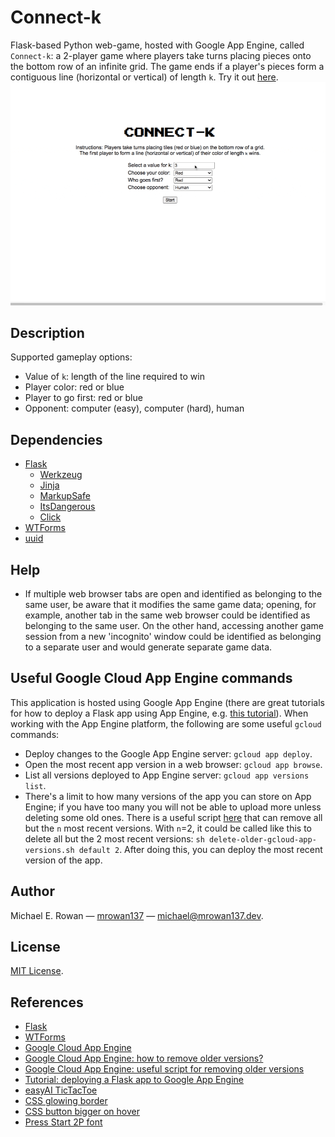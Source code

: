 # Connect-k

Flask-based Python web-game, hosted with Google App Engine, called `Connect-k`:
a 2-player game where players take turns placing pieces onto the bottom row of
an infinite grid. The game ends if a player's pieces form a contiguous line
(horizontal or vertical) of length `k`.
Try it out [here](https://connect-k-356300.ue.r.appspot.com/).
<a href="https://connect-k-356300.ue.r.appspot.com/">
  <img src="https://github.com/mrowan137/connect-k/blob/main/docs/demo/connect-k-demo.gif">
</a>


## Description

Supported gameplay options:
  * Value of `k`: length of the line required to win
  * Player color: red or blue
  * Player to go first: red or blue
  * Opponent: computer (easy), computer (hard), human


## Dependencies

  * [Flask](https://github.com/pallets/flask)
    * [Werkzeug](https://palletsprojects.com/p/werkzeug/)
    * [Jinja](https://palletsprojects.com/p/jinja/)
    * [MarkupSafe](https://palletsprojects.com/p/markupsafe/)
    * [ItsDangerous](https://palletsprojects.com/p/itsdangerous/)
    * [Click](https://palletsprojects.com/p/click/)
  * [WTForms](https://github.com/wtforms/wtforms)
  * [uuid](https://docs.python.org/3/library/uuid.html)


## Help

  * If multiple web browser tabs are open and identified as belonging to the
  same user, be aware that it modifies the same game data; opening, for example,
  another tab in the same web browser could be identified as belonging to the
  same user. On the other hand, accessing another game session from a new
  'incognito' window could be identified as belonging to a separate user and
  would generate separate game data.

## Useful Google Cloud App Engine commands

This application is hosted using Google App Engine (there are great tutorials
for how to deploy a Flask app using App Engine, e.g.
[this tutorial](https://medium.com/@dmahugh_70618/deploying-a-flask-app-to-google-app-engine-faa883b5ffab)).
When working with the App Engine platform, the following are some useful
`gcloud` commands:
  * Deploy changes to the Google App Engine server:
  `gcloud app deploy`.
  * Open the most recent app version in a web browser:
  `gcloud app browse`.
  * List all versions deployed to App Engine server:
  `gcloud app versions list`.
  * There's a limit to how many versions of the app you can store on App Engine;
  if you have too many you will not be able to upload more unless deleting some
  old ones. There is a useful script [here](https://almcc.me/blog/2017/05/04/removing-older-versions-on-google-app-engine/)
  that can remove all but the `n` most recent versions.  With `n`=2, it could be
  called like this to delete all but the 2 most recent versions:
  `sh delete-older-gcloud-app-versions.sh default 2`.
  After doing this, you can deploy the most recent version of the app.
  

## Author

Michael E. Rowan — [mrowan137](https://github.com/mrowan137) — [michael@mrowan137.dev](mailto:michael@mrowan137.dev).


## License

[MIT License](https://github.com/mrowan137/connect-k/blob/main/LICENSE).


## References

  * [Flask](https://palletsprojects.com/p/flask/)
  * [WTForms](https://wtforms.readthedocs.io/en/3.0.x/)
  * [Google Cloud App Engine](https://cloud.google.com/appengine)
  * [Google Cloud App Engine: how to remove older versions?](https://almcc.me/blog/2017/05/04/removing-older-versions-on-google-app-engine/)
  * [Google Cloud App Engine: useful script for removing older versions](https://gist.github.com/spark2ignite/75613f590a24244356472b1e06eac4df)
  * [Tutorial: deploying a Flask app to Google App Engine](https://medium.com/@dmahugh_70618/deploying-a-flask-app-to-google-app-engine-faa883b5ffab)
  * [easyAI TicTacToe](https://github.com/Zulko/easyAI/blob/master/easyAI/games/TicTacToe-Flask.py)
  * [CSS glowing border](https://stackoverflow.com/questions/5670879/css-html-create-a-glowing-border-around-an-input-field)
  * [CSS button bigger on hover](https://stackoverflow.com/questions/37357402/css-button-animation-getting-bigger)
  * [Press Start 2P font](https://fonts.google.com/specimen/Press+Start+2P/about?selection.family=Open+Sans&sidebar.open=)
